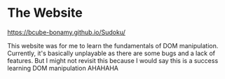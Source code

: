# The Website

https://bcube-bonamy.github.io/Sudoku/

This website was for me to learn the fundamentals of DOM manipulation. Currently, it's basically unplayable as there are some bugs and a lack of features. But I might not revisit this because I would say this is a success learning DOM manipulation AHAHAHA
